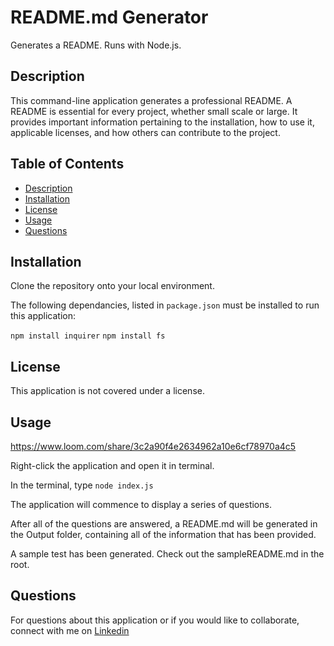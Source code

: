 # README.md Generator
Generates a README. Runs with Node.js.

## Description
This command-line application generates a professional README. A README is essential for every project, whether small scale or large. It provides important information pertaining to the installation, how to use it, applicable licenses, and how others can contribute to the project. 

## Table of Contents

  * [Description](#description)
  * [Installation](#installation)
  * [License](#license)
  * [Usage](#usage)
  * [Questions](#questions)

## Installation

Clone the repository onto your local environment. 

The following dependancies, listed in `package.json` must be installed to run this application: 

`npm install inquirer`
`npm install fs`

## License

This application is not covered under a license. 

## Usage

https://www.loom.com/share/3c2a90f4e2634962a10e6cf78970a4c5

Right-click the application and open it in terminal. 

In the terminal, type `node index.js` 

The application will commence to display a series of questions. 

After all of the questions are answered, a README.md will be generated in the Output folder, containing all of the information that has been provided. 

A sample test has been generated. Check out the sampleREADME.md in the root. 

## Questions

For questions about this application or if you would like to collaborate, connect with me on <a href="https://www.linkedin.com/in/juanita-samborski/">Linkedin</a>

